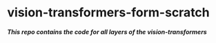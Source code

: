 # vision-transformers-form-scratch

<h5>
This repo contains the code for all layers of the vision-transformers
</h5>

